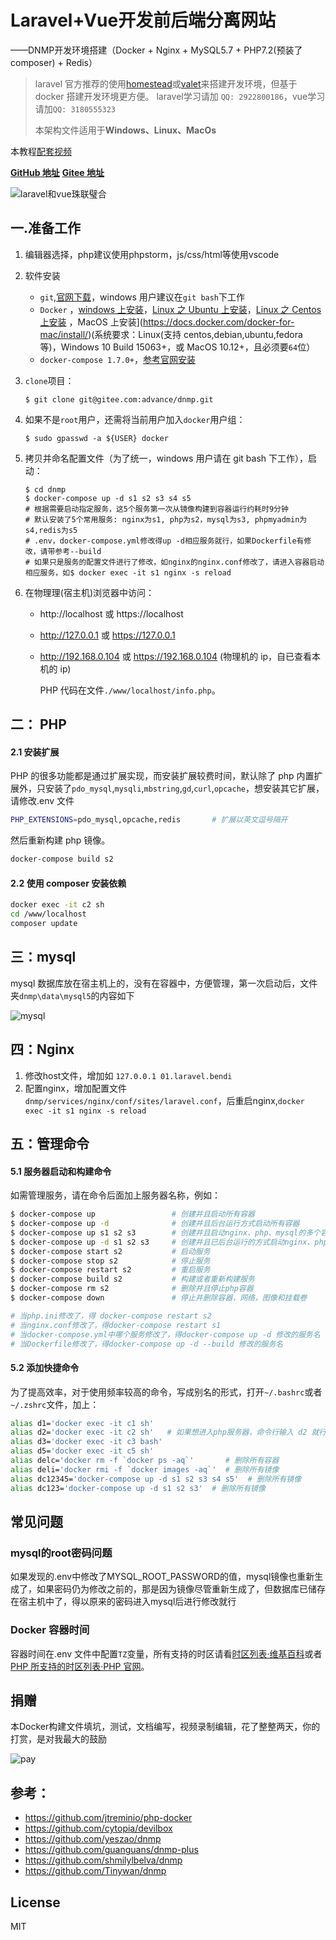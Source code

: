 # Laravel+Vue开发前后端分离网站

——DNMP开发环境搭建（Docker + Nginx + MySQL5.7 + PHP7.2(预装了 composer) + Redis）

> laravel 官方推荐的使用[homestead](https://learnku.com/docs/laravel/6.x/homestead/5127)或[valet](https://learnku.com/docs/laravel/6.x/valet/5128)来搭建开发环境，但基于 docker 搭建开发环境更方便。
> laravel学习请加 `QQ: 2922800186`，vue学习请加`QQ: 3180555323`
>
> 本架构文件适用于**Windows、Linux、MacOs**

本教程[配套视频](https://www.bilibili.com/video/av81263953/)

[**GitHub 地址**](https://github.com/youshengyouse/dnmp)      [**Gitee 地址**](https://gitee.com/advance/dnmp)

![laravel和vue珠联璧合](./imgs/laravel_vue.jpg)



## 一.准备工作

1. 编辑器选择，php建议使用phpstorm，js/css/html等使用vscode

2. 软件安装

   - `git`,[官网下载](https://git-scm.com/)，windows 用户建议在`git bash`下工作
   - `Docker` ，[windows 上安装](https://docs.docker.com/docker-for-windows/install/)，[Linux 之 Ubuntu 上安装](https://docs.docker.com/install/linux/docker-ce/ubuntu/)，[Linux 之 Centos 上安装](https://docs.docker.com/install/linux/docker-ce/centos/) ，MacOS 上安装](https://docs.docker.com/docker-for-mac/install/)(系统要求：Linux(支持 centos,debian,ubuntu,fedora 等)，Windows 10 Build 15063+，或 MacOS 10.12+，且必须要`64`位）
   - `docker-compose 1.7.0+`，[参考官网安装](https://docs.docker.com/compose/install/)

3. `clone`项目：

   ```shell
   $ git clone git@gitee.com:advance/dnmp.git
   ```

4. 如果不是`root`用户，还需将当前用户加入`docker`用户组：

   ```
   $ sudo gpasswd -a ${USER} docker
   ```

5. 拷贝并命名配置文件（为了统一，windows 用户请在 git bash 下工作），启动：

   ```shell
   $ cd dnmp
   $ docker-compose up -d s1 s2 s3 s4 s5
   # 根据需要启动指定服务，这5个服务第一次从镜像构建到容器运行约耗时9分钟
   # 默认安装了5个常用服务: nginx为s1, php为s2，mysql为s3, phpmyadmin为s4,redis为s5
   # .env，docker-compose.yml修改得up -d相应服务就行，如果Dockerfile有修改，请带参考--build
   # 如果只是服务的配置文件进行了修改，如nginx的nginx.conf修改了，请进入容器启动相应服务，如$ docker exec -it s1 nginx -s reload
   ```

6. 在物理理(宿主机)浏览器中访问：

   - http://localhost 或 https://localhost

   - http://127.0.0.1 或 https://127.0.0.1

   - http://192.168.0.104 或 https://192.168.0.104 (物理机的 ip，自已查看本机的 ip)

     PHP 代码在文件`./www/localhost/info.php`。

## 二： PHP

#### 2.1 安装扩展

PHP 的很多功能都是通过扩展实现，而安装扩展较费时间，默认除了 php 内置扩展外，只安装了`pdo_mysql`,`mysqli`,`mbstring`,`gd`,`curl`,`opcache`，想安装其它扩展，请修改.env 文件

```bash
PHP_EXTENSIONS=pdo_mysql,opcache,redis       # 扩展以英文逗号隔开
```

然后重新构建 php 镜像。

```bash
docker-compose build s2
```

#### 2.2 使用 composer 安装依赖

```bash
docker exec -it c2 sh
cd /www/localhost
composer update
```

## 三：mysql

mysql 数据库放在宿主机上的，没有在容器中，方便管理，第一次启动后，文件夹`dnmp\data\mysql5`的内容如下

![mysql](./imgs/mysql.png)

## 四：Nginx

1. 修改host文件，增加如 `127.0.0.1 01.laravel.bendi`
2. 配置nginx，增加配置文件` dnmp/services/nginx/conf/sites/laravel.conf`，后重启nginx,`docker exec -it s1 nginx -s reload`

## 五：管理命令

#### 5.1 服务器启动和构建命令

如需管理服务，请在命令后面加上服务器名称，例如：

```bash
$ docker-compose up                 # 创建并且启动所有容器
$ docker-compose up -d              # 创建并且后台运行方式启动所有容器
$ docker-compose up s1 s2 s3        # 创建并且启动nginx、php、mysql的多个容器
$ docker-compose up -d s1 s2 s3     # 创建并且已后台运行的方式启动nginx、php、mysql容器
$ docker-compose start s2           # 启动服务
$ docker-compose stop s2            # 停止服务
$ docker-compose restart s2         # 重启服务
$ docker-compose build s2           # 构建或者重新构建服务
$ docker-compose rm s2              # 删除并且停止php容器
$ docker-compose down               # 停止并删除容器，网络，图像和挂载卷

# 当php.ini修改了，得 docker-compose restart s2
# 当nginx.conf修改了，得docker-compose restart s1
# 当docker-compose.yml中哪个服务修改了，得docker-compose up -d 修改的服务名
# 当Dockerfile修改了，得docker-compose up -d --build 修改的服务名
```

#### 5.2 添加快捷命令

为了提高效率，对于使用频率较高的命令，写成别名的形式，打开`~/.bashrc`或者`~/.zshrc`文件，加上：

```bash
alias d1='docker exec -it c1 sh'
alias d2='docker exec -it c2 sh'   # 如果想进入php服务器，命令行输入 d2 就行
alias d3='docker exec -it c3 bash'
alias d5='docker exec -it c5 sh'
alias delc='docker rm -f `docker ps -aq`'       # 删除所有容器
alias deli='docker rmi -f `docker images -aq`'  # 删除所有镜像
alias dc12345='docker-compose up -d s1 s2 s3 s4 s5'  # 删除所有镜像
alias dc123='docker-compose up -d s1 s2 s3'  # 删除所有镜像
```

## 常见问题

### mysql的root密码问题
如果发现的.env中修改了MYSQL_ROOT_PASSWORD的值，mysql镜像也重新生成了，如果密码仍为修改之前的，那是因为镜像尽管重新生成了，但数据库已储存在宿主机中了，得以原来的密码进入mysql后进行修改就行
### Docker 容器时间

容器时间在.env 文件中配置`TZ`变量，所有支持的时区请看[时区列表·维基百科](https://en.wikipedia.org/wiki/List_of_tz_database_time_zones)或者[PHP 所支持的时区列表·PHP 官网](https://www.php.net/manual/zh/timezones.php)。



## 捐赠

本Docker构建文件填坑，测试，文档编写，视频录制编辑，花了整整两天，你的打赏，是对我最大的鼓励

![pay](./imgs/pay.jpg)







## 参考：

- https://github.com/jtreminio/php-docker
- https://github.com/cytopia/devilbox
- https://github.com/yeszao/dnmp
- https://github.com/guanguans/dnmp-plus
- https://github.com/shmilylbelva/dnmp
- https://github.com/Tinywan/dnmp

## License

MIT

